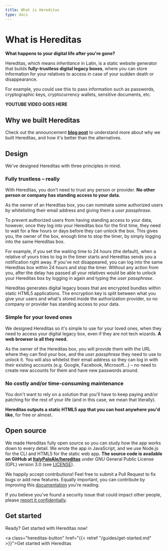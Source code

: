 ```yaml
---
title: What is Hereditas
type: docs
---
```


# What is Hereditas

**What happens to your digital life after you're gone?**

Hereditas, which means *inheritance* in Latin, is a static website generator that builds **fully-trustless digital legacy boxes**, where you can store information for your relatives to access in case of your sudden death or disappearance.

For example, you could use this to pass information such as passwords, cryptographic keys, cryptocurrency wallets, sensitive documents, etc.

**YOUTUBE VIDEO GOES HERE**

## Why we built Hereditas

Check out the announcement [**blog post**](https://withblue.ink) to understand more about why we built Hereditas, and how it's better than the alternatives.

## Design

We've designed Hereditas with three principles in mind.

### Fully trustless – really

With Hereditas, you don't need to trust any person or provider. **No other person or company has standing access to your data.**

As the owner of an Hereditas box, you can nominate some authorized users by whitelisting their email address and giving them a *user passphrase*.

To prevent authorized users from having standing access to your data, however, once they log into your Hereditas box for the first time, they need to wait for a few hours or days before they can unlock the box. This gives you, the owner of the box, enough time to stop the timer, by simply logging into the same Hereditas box.

For example, if you set the waiting time to 24 hours (the default), when a relative of yours tries to log in the timer starts and Hereditas sends you a notification right away. If you've not disappeared, you can log into the same Hereditas box within 24 hours and stop the timer. Without any action from you, after the delay has passed all your relatives would be able to unlock your Hereditas box by logging in again and typing the *user passphrase*.

Hereditas generates digital legacy boxes that are encrypted bundles within static HTML5 applications. The encryption key is split between what you give your users and what's stored inside the authorization provider, so no company or provider has standing access to your data.

### Simple for your loved ones

We designed Hereditas so it's simple to use for your loved ones, when they need to access your digital legacy box, even if they are not tech wizards. **A web browser is all they need.**

As the owner of the Hereditas box, you will provide them with the URL where they can find your box, and the *user passphrase* they need to use to unlock it. You will also whitelist their email address so they can log in with their existing accounts (e.g. Google, Facebook, Microsoft…) – no need to create new accounts for them and have new passwords around.

### No costly and/or time-consuming maintenance

You don't want to rely on a solution that you'll have to keep paying and/or patching for the rest of your life (and in this case, we mean that literally).

**Hereditas outputs a static HTML5 app that you can host anywhere you'd like**, for free or almost.

## Open source

We made Hereditas fully open source so you can study how the app works down to every detail. We wrote the app in JavaScript, and we use Node.js for the CLI and HTML5 for the static web app. **The source code is available on GitHub at [ItalyPaleAle/hereditas](https://github.com/ItalyPaleAle/hereditas)** under GNU General Public License (GPL) version 3.0 (see [LICENSE](https://github.com/ItalyPaleAle/hereditas/tree/master/LICENSE.md)).

We happily accept contributions! Feel free to submit a Pull Request to fix bugs or add new features. Equally important, you can contribute by improving this [documentation](https://github.com/ItalyPaleAle/hereditas/tree/master/docs-source) you're reading.

If you believe you've found a security issue that could impact other people, please [report it confidentially](https://www.npmjs.com/advisories/report?package=hereditas).

## Get started

Ready? Get started with Hereditas now!

<a class="hereditas-button" href="{{< relref "/guides/get-started.md" >}}">Get started with Hereditas</a>
